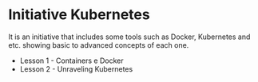 # Initiative Kubernetes

It is an initiative that includes some tools such as Docker, Kubernetes and etc. showing basic to advanced concepts of each one.

- Lesson 1 - Containers e Docker
- Lesson 2 - Unraveling Kubernetes 

